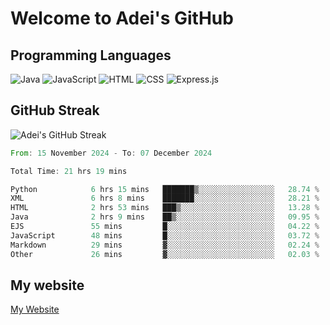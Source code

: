 # Welcome to Adei's GitHub

## Programming Languages
![Java](https://img.shields.io/badge/Java-007396?style=flat-square&logo=java&logoColor=white)
![JavaScript](https://img.shields.io/badge/JavaScript-F7DF1E?style=flat-square&logo=javascript&logoColor=black)
![HTML](https://img.shields.io/badge/HTML-E34F26?style=flat-square&logo=html5&logoColor=white)
![CSS](https://img.shields.io/badge/CSS-1572B6?style=flat-square&logo=css3&logoColor=white)
![Express.js](https://img.shields.io/badge/Express.js-000000?style=flat-square&logo=express&logoColor=white)


## GitHub Streak
![Adei's GitHub Streak](https://github-readme-streak-stats.herokuapp.com/?user=AdeiTamayo&hide_border=true)

<!--START_SECTION:waka-->

```rust
From: 15 November 2024 - To: 07 December 2024

Total Time: 21 hrs 19 mins

Python            6 hrs 15 mins   ███████▒░░░░░░░░░░░░░░░░░   28.74 %
XML               6 hrs 8 mins    ███████░░░░░░░░░░░░░░░░░░   28.21 %
HTML              2 hrs 53 mins   ███▒░░░░░░░░░░░░░░░░░░░░░   13.28 %
Java              2 hrs 9 mins    ██▒░░░░░░░░░░░░░░░░░░░░░░   09.95 %
EJS               55 mins         █░░░░░░░░░░░░░░░░░░░░░░░░   04.22 %
JavaScript        48 mins         █░░░░░░░░░░░░░░░░░░░░░░░░   03.72 %
Markdown          29 mins         ▓░░░░░░░░░░░░░░░░░░░░░░░░   02.24 %
Other             26 mins         ▓░░░░░░░░░░░░░░░░░░░░░░░░   02.03 %
```

<!--END_SECTION:waka-->

## My website
[My Website](https://adei.eus)


